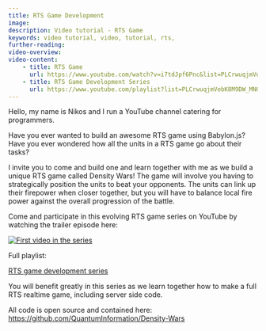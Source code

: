 ```yaml
---
title: RTS Game Development
image: 
description: Video tutorial - RTS Game
keywords: video tutorial, video, tutorial, rts, 
further-reading:
video-overview:
video-content:
    - title: RTS Game
      url: https://www.youtube.com/watch?v=i7tdJpf6Pnc&list=PLCrwuqjmVebK8M9DW_MNOxqn5ic6hF4ua&index=1
    - title: RTS Game Development Series
      url: https://www.youtube.com/playlist?list=PLCrwuqjmVebK8M9DW_MNOxqn5ic6hF4ua      
---
```



Hello, my name is Nikos and I run a YouTube channel catering for programmers.

Have you ever wanted to build an awesome RTS game using Babylon.js?
Have you ever wondered how all the units in a RTS game go about their tasks?

I invite you to come and build one and learn together with me as we build a unique RTS game called Density Wars!
The game will involve you having to strategically position the units to beat your opponents. The units can link up their firepower when closer together, but you will have to balance local fire power against the overall progression of the battle.

Come and participate in this evolving RTS game series on YouTube by watching the trailer episode here:

[![First video in the series](https://img.youtube.com/vi/i7tdJpf6Pnc/0.jpg)](https://www.youtube.com/watch?v=i7tdJpf6Pnc&list=PLCrwuqjmVebK8M9DW_MNOxqn5ic6hF4ua&index=1 "Lets build an online RTS game together - JavaScript RTS game development series - Part 1 ")

Full playlist:

[RTS game development series](https://www.youtube.com/playlist?list=PLCrwuqjmVebK8M9DW_MNOxqn5ic6hF4ua)

You will benefit greatly in this series as we learn together how to make a full RTS realtime game, including server side code.

All code is open source and contained here: https://github.com/QuantumInformation/Density-Wars